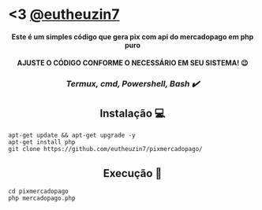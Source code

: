 # <3 **[@eutheuzin7](https://github.com/eutheuzin7)**

<h4 align="center">Este é um simples código que gera pix com api do mercadopago em php puro</h4>
<h4 align="center">AJUSTE O CÓDIGO CONFORME O NECESSÁRIO EM SEU SISTEMA! 😉</h4>

<h3 align="center"><i>Termux, cmd, Powershell, Bash ✔️</i></h3>

<h2 align="center"><strong>Instalação 💻</strong></h2>

```shell script
apt-get update && apt-get upgrade -y
apt-get install php
git clone https://github.com/eutheuzin7/pixmercadopago/
```

<h2 align="center"><strong>Execução 📂</strong></h2>

```shell script
cd pixmercadopago
php mercadopago.php
```
